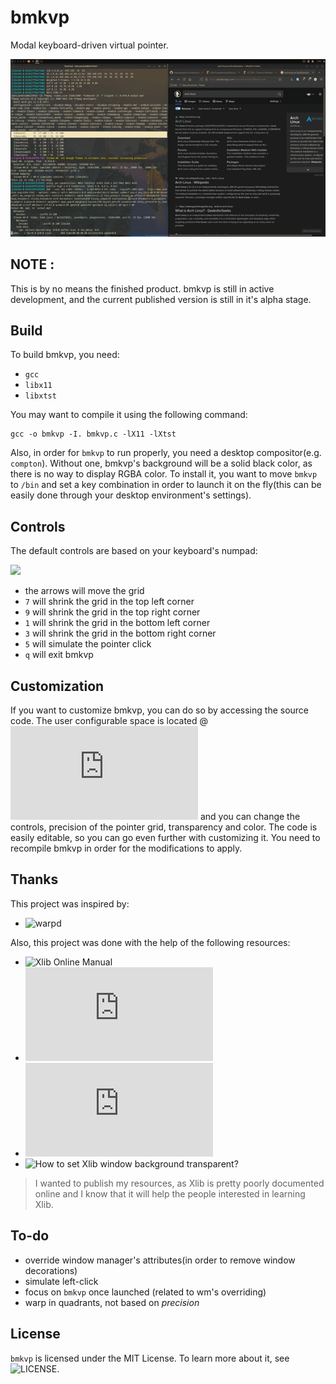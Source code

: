 # bmkvp
Modal keyboard-driven virtual pointer.

 ![](preview.gif)
 
 ## NOTE :
 This is by no means the finished product. bmkvp is still in active development, and the current published version is still in it's alpha stage.
 
 ## Build
 To build bmkvp, you need:
 - `gcc`
 - `libx11`
 - `libxtst`
 
 You may want to compile it using the following command:
 ```
 gcc -o bmkvp -I. bmkvp.c -lX11 -lXtst
 ```
 Also, in order for `bmkvp` to run properly, you need a desktop compositor(e.g. `compton`). Without one, bmkvp's background will be a solid black color, as there is no way to display RGBA color.
 To install it, you want to move `bmkvp` to `/bin` and set a key combination in order to launch it on the fly(this can be easily done through your desktop environment's settings).
 
 ## Controls
 The default controls are based on your keyboard's numpad:
 
 ![](https://www.jegsworks.com/lessons/computerbasics/lesson3/keys-numericpad.png)
 
 - the arrows will move the grid
 - `7` will shrink the grid in the top left corner
 - `9` will shrink the grid in the top right corner
 - `1` will shrink the grid in the bottom left corner
 - `3` will shrink the grid in the bottom right corner
 - `5` will simulate the pointer click
 - `q` will exit bmkvp

 ## Customization
 If you want to customize bmkvp, you can do so by accessing the source code.
 The user configurable space is located @ ![line 33](https://github.com/datcuandrei/bmkvp/blob/4d7b8d55af5ed4b313268fca43c7be66a6986c13/bmkvp.c#L33) and you can change the controls, precision of the pointer grid, transparency and color. The code is easily editable, so you can go even further with customizing it.
 You need to recompile bmkvp in order for the modifications to apply.
 
 ## Thanks
 This project was inspired by: 
 - ![warpd](https://github.com/rvaiya/warpd)
 
 Also, this project was done with the help of the following resources:
 - ![Xlib Online Manual](https://tronche.com/gui/x/xlib/)
 - ![Xlib Tutorial](http://xopendisplay.hilltopia.ca/2009/Jan/Xlib-tutorial-part-1----Beginnings.html)
 - ![XTest Extension](https://www.x.org/releases/X11R7.7/doc/libXtst/xtestlib.html#References)
 - ![How to set Xlib window background transparent?](https://stackoverflow.com/questions/23051594/how-to-set-xlib-window-background-transparent)
 
 > I wanted to publish my resources, as Xlib is pretty poorly documented online and I know that it will help the people interested in learning Xlib.
 
 ## To-do
 - override window manager's attributes(in order to remove window decorations)
 - simulate left-click
 - focus on `bmkvp` once launched (related to wm's overriding)
 - warp in quadrants, not based on *precision*
 
 ## License
 `bmkvp` is licensed under the MIT License. To learn more about it, see ![LICENSE](https://github.com/datcuandrei/bmkvp/blob/main/LICENSE).
